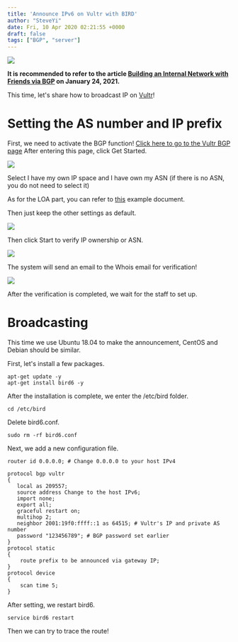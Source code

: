 ```yaml
---
title: 'Announce IPv6 on Vultr with BIRD'
author: "SteveYi"
date: Fri, 10 Apr 2020 02:21:55 +0000
draft: false
tags: ["BGP", "server"]
---
```


![](https://static-a1.steveyi.net/media/blog/2020/04/vu-00.png)

**It is recommended to refer to the article [Building an Internal Network with Friends via BGP](https://blog.steveyi.net/posts/make-internal-network-by-bgp/) on January 24, 2021.**

This time, let's share how to broadcast IP on [Vultr](https://vultr.com)!

**Setting the AS number and IP prefix**
===============

First, we need to activate the BGP function!
[Click here to go to the Vultr BGP page](https://my.vultr.com/network/#network-bgp)
After entering this page, click Get Started.

![](https://static-a1.steveyi.net/media/blog/2020/04/vu-01-1920x961.png)

Select I have my own IP space and I have own my ASN (if there is no ASN, you do not need to select it)

As for the LOA part, you can refer to [this](https://www.vultr.com/docs/example-letter-of-authorization-for-bgp-announcements/) example document.

Then just keep the other settings as default.

![](https://static-a1.steveyi.net/media/blog/2020/04/vu-02.png)

Then click Start to verify IP ownership or ASN.

![](https://static-a1.steveyi.net/media/blog/2020/04/vu-03-1920x362.png)

The system will send an email to the Whois email for verification!

![](https://static-a1.steveyi.net/media/blog/2020/04/vu-04.png)

After the verification is completed, we wait for the staff to set up.

**Broadcasting**
======

This time we use Ubuntu 18.04 to make the announcement, CentOS and Debian should be similar.

First, let's install a few packages.

```
apt-get update -y
apt-get install bird6 -y
```

After the installation is complete, we enter the /etc/bird folder.

```
cd /etc/bird
```

Delete bird6.conf.

```
sudo rm -rf bird6.conf
```

Next, we add a new configuration file.

```
router id 0.0.0.0; # Change 0.0.0.0 to your host IPv4

protocol bgp vultr
{
   local as 209557;
   source address Change to the host IPv6;
   import none;
   export all;
   graceful restart on;
   multihop 2;
   neighbor 2001:19f0:ffff::1 as 64515; # Vultr's IP and private AS number
   password "123456789"; # BGP password set earlier
}
protocol static
{
    route prefix to be announced via gateway IP;
}
protocol device 
{
    scan time 5;
}
```

After setting, we restart bird6.

```
service bird6 restart
```

Then we can try to trace the route!

